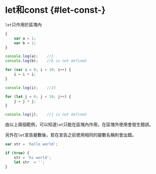 # let和const {#let-const-}

`let`只作用於區塊內

```js
{
    var a = 1;
    var b = 1;
}

console.log(a);    //1
console.log(b);    //b is not defined
```

```js
for (var i = 0; i < 10; i++) {
    i = i + i;
}

console.log(i);    //15

for (let j = 0; j < 10; j++) {
    j = j + j;
}

console.log(j);    //j is not defined
```

由以上兩個範例，可以知道`let`只能在區塊內作用，在區塊外使用會發生錯誤。

另外在`let`宣告變數後，若在宣告之前使用相同的變數名稱則會出錯。

```js
var str = 'hello world';

if (true) {
    str = 'hi world';
    let str  = '';
}
```



